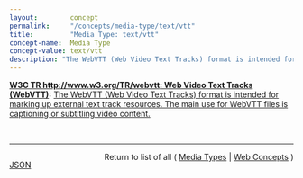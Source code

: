 ```yaml
---
layout:        concept
permalink:     "/concepts/media-type/text/vtt"
title:         "Media Type: text/vtt"
concept-name:  Media Type
concept-value: text/vtt
description: "The WebVTT (Web Video Text Tracks) format is intended for marking up external text track resources. The main use for WebVTT files is captioning or subtitling video content."
---
```


**[W3C TR http://www.w3.org/TR/webvtt: Web Video Text Tracks (WebVTT)](/specs/W3C/TR/webvtt "This specification defines WebVTT, the Web Video Text Tracks format. Its main use is for marking up external text track resources in connection with the HTML <track> element. WebVTT files provide captions or subtitles for video content, and also text video descriptions, chapters for content navigation, and more generally any form of metadata that is time-aligned with audio or video content."):** [The WebVTT (Web Video Text Tracks) format is intended for marking up external text track resources. The main use for WebVTT files is captioning or subtitling video content.](http://www.w3.org/TR/webvtt1/#introduction "Read documentation for Media Type &#34;text/vtt&#34;")

<br/>
<hr/>

<p style="float : left"><a href="./text/vtt.json" title="JSON representing this particular Web Concept value">JSON</a></p>
<p style="text-align: right">Return to list of all ( <a href="../media-type/">Media Types</a> | <a href="../">Web Concepts</a> )</p>
